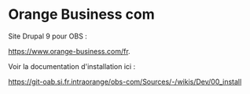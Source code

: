 # Orange Business com

Site Drupal 9 pour OBS :

https://www.orange-business.com/fr.

Voir la documentation d'installation ici : 

https://git-oab.si.fr.intraorange/obs-com/Sources/-/wikis/Dev/00_install

